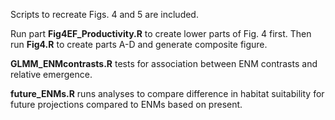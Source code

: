 Scripts to recreate Figs. 4 and 5 are included.

Run part **Fig4EF_Productivity.R** to create lower parts of Fig. 4 first. Then run **Fig4.R** to create parts A-D and generate composite figure.

**GLMM_ENMcontrasts.R** tests for association between ENM contrasts and relative emergence.

**future_ENMs.R** runs analyses to compare difference in habitat suitability for future projections compared to ENMs based on present.
